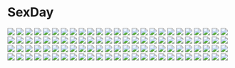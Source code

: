 # SexDay
![](https://konachan.com/image/3198779ebb8d770d5fa4ae106d7509ee/Konachan.com%20-%20193736%20amagi_brilliant_park%20fang%20kobori_%28amagi_brillant_park%29%20muse_%28amagi_brillant_park%29%20nude%20nyantype%20scan%20sylphy_%28amagi_brillant_park%29%20tagme_%28artist%29.jpg)
![](https://konachan.com/image/db727ae98249db6bbc2d760fcf709384/Konachan.com%20-%2067605%20all_male%20black_hair%20code_geass%20flowers%20lelouch_lamperouge%20male%20trap%20vector%20yellow_eyes.jpg)
![](https://konachan.com/jpeg/f91bb9df5b6db938f8f284dae109de20/Konachan.com%20-%20132435%20all_male%20barefoot%20bed%20blush%20brown_hair%20game_cg%20kimishima_ao%20long_hair%20male%20miyama_mizuki%20otome_ga_tsumugu_koi_no_canvas%20pink_eyes%20trap.jpg)
![](https://konachan.com/image/056e21a9d0383f216fb71dc231b791e0/Konachan.com%20-%20113995%20butterfly%20flowers%20japanese_clothes%20mezamero%20mushishi%20paper%20short_hair.jpg)
![](https://konachan.com/image/9eb254fb51a3591aebe68f6173b36dba/Konachan.com%20-%208618%20saikano.jpg)
![](https://konachan.com/image/693106743614346188e5d2fe1a6366d5/Konachan.com%20-%20110427%20blonde_hair%20clouds%20dress%20grass%20kagamine_len%20kagamine_rin%20male%20short_hair%20sky%20summer_dress%20vocaloid.jpg)
![](https://konachan.com/jpeg/e03cd6398152a74ce02d5a0c1190b4d2/Konachan.com%20-%20278809%20blue_hair%20dress%20gloves%20hat%20karukan_%28monjya%29%20noin_%28shinrabanshou%29%20panties%20pink_eyes%20shinrabanshou%20staff%20underwear%20white.jpg)
![](https://konachan.com/image/dfd31e6beb9cd673ea08c4bf6bd80187/Konachan.com%20-%20128756%20ano_natsu_de_matteru%20breasts%20cleavage%20matsumae_takumi%20tanigawa_kanna%20undressing.jpg)
![](https://konachan.com/jpeg/a5a0f52100005b0d07577d443ef86f18/Konachan.com%20-%20262536%20aliasing%20amano_tora%20ass%20bodysuit%20boots%20breasts%20gloves%20goggles%20green_eyes%20kazenoko%20long_hair%20orange_hair%20original%20shorts%20tie%20twintails%20yellow.jpg)
![](https://konachan.com/jpeg/b8284ef26382c4f90b2badb3879ca39c/Konachan.com%20-%20196446%20anus%20black_hair%20bra%20breasts%20game_cg%20iizuki_tasuku%20izumi_wakoto%20long_hair%20navel%20nipples%20open_shirt%20panties%20pussy%20school_uniform%20uncensored%20underwear.jpg)
![](https://konachan.com/jpeg/f44893da7eac94ef1f88aa18404e4709/Konachan.com%20-%20134227%20bed%20blonde_hair%20blue_eyes%20blush%20fate_testarossa%20long_hair%20mahou_shoujo_lyrical_nanoha%20red_eyes%20skirt%20stockings%20takamachi_nanoha%20thighhighs%20uniform.jpg)
![](https://konachan.com/jpeg/0350706e459c21a8d45d486ff99dfa42/Konachan.com%20-%20136380%20game_cg%20kono_oozora_ni_tsubasa_wo_hirogete%20long_hair%20mochizuki_amane%20school_uniform%20tie.jpg)
![](https://konachan.com/image/db3d8a82ca125f112cdd0646b507469c/Konachan.com%20-%20243370%20clouds%20grass%20mclelun%20nobody%20original%20scenic%20signed%20sky%20sunset.jpg)
![](https://konachan.com/image/a2cb6e42b76fa7e5a092c76fa8826470/Konachan.com%20-%20295385%20barefoot%20black_hair%20cameltoe%20fate_grand_order%20fate_%28series%29%20ishtar_%28fate_grand_order%29%20long_hair%20red_eyes%20signed%20twintails%20xin_%28moehime%29.jpg)
![](https://konachan.com/image/4b756ffcb058a729c8338904be45cb05/Konachan.com%20-%20134565%20animal%20bird%20daito%20green_eyes%20green_hair%20kochiya_sanae%20moriya_suwako%20school_uniform%20touhou%20train%20yasaka_kanako.jpg)
![](https://konachan.com/jpeg/79a90d70115fd0822426b52ef2e7dd3e/Konachan.com%20-%20245191%20building%20car%20city%20drink%20gainax%20katsuragi_misato%20male%20neon_genesis_evangelion%20ryoji_kaji%20sadamoto_yoshiyuki%20signed%20watermark.jpg)
![](https://konachan.com/image/e30adcde6cc0a557287df89a8186c830/Konachan.com%20-%20272858%20ass%20bed%20blush%20cameltoe%20fate_%28series%29%20garter%20jpeg_artifacts%20mash_kyrielight%20pink_hair%20purple_eyes%20pussy%20pussy_juice%20short_hair%20tears%20thighhighs%20wet.jpg)
![](https://konachan.com/jpeg/1a1878984bf29e47354e7d5de6af86f9/Konachan.com%20-%20233083%20aircraft%20anthropomorphism%20blonde_hair%20blush%20brown_hair%20dress%20fairy_%28kancolle%29%20fang%20headband%20japanese_clothes%20kantai_collection%20long_hair%20ribbons%20socks.jpg)
![](https://konachan.com/image/3eaf8438b2178283e5d03fbd8bbcc2d9/Konachan.com%20-%20208657%202girls%20black_hair%20blanc%20brown_hair%20compile_heart%20dress%20hyperdimension_neptunia%20noire%20tsunako%20wand%20weapon%20wink.jpg)
![](https://konachan.com/image/08be22d712cc117c989c49252660d218/Konachan.com%20-%209205%20koutaro%20nijiiro_zakura%20panties%20popsicle%20red_hair%20underwear%20water.jpg)
![](https://konachan.com/image/f8c47764993b768ee8afbb6f8d56ab26/Konachan.com%20-%20133277%20all_male%20bellezza_felutia%20bicolored_eyes%20black_hair%20feathers%20male%20original%20school_uniform%20sword%20trap%20weapon%20wings%20xephonia.jpg)
![](https://konachan.com/image/fdf9b590ea1c7e5fbf965326363eddd5/Konachan.com%20-%20229772%20avamone%20barefoot%20clouds%20dress%20logo%20red_eyes%20red_hair%20rin_%28shelter%29%20shelter%20sky%20tree.jpg)
![](https://konachan.com/image/95a6f689b472c9f64de81094b16e1646/Konachan.com%20-%2031488%20amagahara_inaho%20ass%20blonde_hair%20blush%20favorite%20game_cg%20happy_margaret%21%20kokonoka%20panties%20red_hair%20rindou_saki%20school_uniform%20striped_panties%20underwear.jpg)
![](https://konachan.com/jpeg/7ff760a9dad710b228c8f2532a5c9ca6/Konachan.com%20-%20175469%20bow%20charlles_faltesia%20game_cg%20green_hair%20magicalic_sky_high%20mikagami_mamizu%20pointed_ears%20ponytail%20school_uniform%20short_hair%20whirlpool%20yellow_eyes.jpg)
![](https://konachan.com/image/d340109d784065d078fa98de3a81dee2/Konachan.com%20-%2032899%20animal_ears%20blue_hair%20blush%20doggirl%20game_cg%20haruhi_sarasa%20inakoi%20mikan%20red_eyes%20tail%20tears%20whirlpool.jpg)
![](https://konachan.com/image/8854c71a91f65e2d84853b64a7eb1f52/Konachan.com%20-%2024803%20air%20michiru%20sky%20tohno_minagi.jpg)
![](https://konachan.com/image/d7132d1fefbd3bf2324daa66e11c9ec3/Konachan.com%20-%20128357%20eila_ilmatar_juutilainen%20sanya_v_litvyak%20strike_witches.jpg)
![](https://konachan.com/image/17465d5d274daee925445a927f4016e4/Konachan.com%20-%20303160%20anthropomorphism%20ass%20azur_lane%20bed%20blush%20bondage%20chain%20long_hair%20no_bra%20ponytail%20purple_hair%20tashkent_%28azur_lane%29%20thighhighs%20yamasan%20zettai_ryouiki.jpg)
![](https://konachan.com/image/9d1891fab0322d96c6ffba1bfa354617/Konachan.com%20-%20184633%20bikini%20dangan-ronpa%20nyarko%20swimsuit%20tagme%20white.jpg)
![](https://konachan.com/jpeg/63ab8e7ded8b8893e09b68d7e1bbc9ad/Konachan.com%20-%20184803%20misaka_mikoto%20scan%20to_aru_kagaku_no_railgun%20to_aru_majutsu_no_index.jpg)
![](https://konachan.com/jpeg/aa03d4b670f82b112dea0edd6ca92ace/Konachan.com%20-%20260319%20aqua_eyes%20braids%20breasts%20front_wing%20fukami_reina%20game_cg%20kneehighs%20long_hair%20purple_hair%20school_uniform%20skirt%20tie%20watanabe_akio.jpg)
![](https://konachan.com/jpeg/457817cefc695add961a7ef4020fdaee/Konachan.com%20-%20162969%202girls%20bikini%20blush%20breast_hold%20breasts%20cleavage%20erect_nipples%20long_hair%20megami%20nepgear%20neptune%20purple_hair%20purple_heart%20scan%20swimsuit.jpg)
![](https://konachan.com/image/7b2d69a64cd8256434f493f9bb6ec6c7/Konachan.com%20-%20112733%20desco_%28disgaea%29%20disgaea%20pointed_ears.jpg)
![](https://konachan.com/image/0b04fe757ceab8a333de11d008e936d0/Konachan.com%20-%20164495%20armin_arlert%20bertholt_fubar%20christa_renz%20conny_springer%20eren_jaeger%20hanji_zoe%20levi_ackerman%20michi_%28iawei%29%20mikasa_ackerman%20reiner_braun%20sasha_browse.jpg)
![](https://konachan.com/jpeg/df166c81583834114233c774260d0df1/Konachan.com%20-%20159915%20animal%20beniyosweet009%20breasts%20cat%20cleavage%20dressing%20open_shirt%20original%20panties%20stockings%20underwear%20wink.jpg)
![](https://konachan.com/image/d6ce3449b5cf98cd4381af7151b54d2c/Konachan.com%20-%2077536%20all_male%20animal%20bicolored_eyes%20bird%20black_hair%20clamp%20fan%20male%20polychromatic%20watanuki_kimihiro%20watermark%20xxxholic.jpg)
![](https://konachan.com/image/4eaf39b38f8a42da9302f55e98524082/Konachan.com%20-%2016511%20hayasaka_hiyori%20katase_yuki%20mizuiro.jpg)
![](https://konachan.com/image/8392cb95200be6e3f93970b308f837cf/Konachan.com%20-%209857%20red_eyes%20rino%20white_clarity%20white_hair%20wings.jpg)
![](https://konachan.com/image/b19bab08155b749bfce4fe48322bb954/Konachan.com%20-%2068937%20bodysuit%20hiiragi_tsukasa%20lucky_star%20neon_genesis_evangelion%20purple_hair%20skintight%20spear%20weapon.jpg)
![](https://konachan.com/image/d7ec390de0140b157b3783151bb9364f/Konachan.com%20-%2022597%20iwakura_lain%20serial_experiments_lain.jpg)
![](https://konachan.com/image/88cde816bcb047eaff614254670fa1dd/Konachan.com%20-%2062538%20kamishiro_rin%20maburaho.jpg)
![](https://konachan.com/jpeg/b3b6b7ac737fff593b076ae89c3279d1/Konachan.com%20-%20117698%20cunnilingus%20flat_chest%20game_cg%20long_hair%20love_2_quad%20marmalade%20naruse_hirofumi%20nipples%20no_bra%20pink_eyes%20toudou_chitose%20toudou_wataru%20wet.jpg)
![](https://konachan.com/image/cb20dacb0436550e1831e51605b7e8c0/Konachan.com%20-%20154225%20blonde_hair%20red_eyes%20red_hair%20yu-gi-oh.jpg)
![](https://konachan.com/jpeg/fe1f2446af3c2def054931bdad5565ee/Konachan.com%20-%20293601%20arisaka_mashiro%20barefoot%20blush%20brown_hair%20camera%20doll%20fang%20game_cg%20long_hair%20purple_eyes%20shorts%20sprite%20suzumori%20twintails%20yuuki_itsuka.jpg)
![](https://konachan.com/image/0c5074ee592725132632ea93c05e9229/Konachan.com%20-%20292688%20animal%20book%20male%20original%20paper%20scenic%20signed%20snow%20train%20yuzoon.jpg)
![](https://konachan.com/image/6d642bbd2a5ce8cc4f10330d41b86476/Konachan.com%20-%2080720%20apron%20inami_mahiru%20jpeg_artifacts%20naked_apron%20working%21%21.jpg)
![](https://konachan.com/image/5c3157f172b6a7a6fa7df7c1ff418855/Konachan.com%20-%2058483%20bed%20kaito%20male%20meiko%20pajamas%20vocaloid.jpg)
![](https://konachan.com/image/1bbcfc7ced6dda13e9390ce44716192f/Konachan.com%20-%2064535%20blue_eyes%20blush%20brown_hair%20cross%20crying%20hat%20nun%20pregnant%20ragnarok_online%20tears%20thighhighs%20xration.jpg)
![](https://konachan.com/jpeg/6f000e3e37a6d79e1a3f595ad879cb9d/Konachan.com%20-%20116990%20anjou_naruko%20bra%20breasts%20cleavage%20kneehighs%20open_shirt%20orange_hair%20panties%20twintails%20underwear%20white%20yellow_eyes.jpg)
![](https://konachan.com/image/532c3a532a2cd75d468247396850d989/Konachan.com%20-%20206234%20ass%20black_hair%20blonde_hair%20endou_okito%20glasses%20headphones%20nipples%20nude%20panties%20sex%20tagme%20underwear%20undressing%20yuri.jpg)
![](https://konachan.com/jpeg/7fc381d3b255d687cbb5d2f194ea8d2d/Konachan.com%20-%2096139%20blonde_hair%20boots%20dress%20gloves%20gun%20hat%20mahou_shoujo_madoka_magica%20teropu%20thighhighs%20tomoe_mami%20weapon%20yellow_eyes.jpg)
![](https://konachan.com/jpeg/e28334e66a4c278cf5e1b87c328cac70/Konachan.com%20-%20237389%20aliasing%20black_hair%20blush%20bow%20gray_eyes%20japanese_clothes%20long_hair%20matsunaga_kouyou%20miko%20original%20white.jpg)
![](https://konachan.com/image/b7fa775f10f703facbe6b6c9dfee639e/Konachan.com%20-%20254123%202girls%20akemi_homura%20black_hair%20headband%20japanese_clothes%20kaname_madoka%20kimono%20long_hair%20oni-noboru%20pink_eyes%20pink_hair%20ponytail%20purple_eyes%20short_hair.jpg)
![](https://konachan.com/image/00c1cd23419faba8d29ce8ab67c55a13/Konachan.com%20-%20124989%202girls%20bandaid%20blue_eyes%20computer%20flat_chest%20hat%20headphones%20hoodie%20loli%20long_hair%20open_shirt%20original%20peko%20red_hair%20tail%20thighhighs%20twintails.jpg)
![](https://konachan.com/jpeg/1d0272106a88dbede4a8fc008c345417/Konachan.com%20-%20137837%20brown_hair%20chitanda_eru%20hyouka%20long_hair%20purple_eyes%20school_uniform%20transparent%20vector.jpg)
![](https://konachan.com/image/66c0787cb3271737a1e79c6dc6e25e73/Konachan.com%20-%20175842%20barefoot%20blush%20brown_hair%20card_captor_sakura%20green_eyes%20kinomoto_sakura%20moonknives%20ribbons%20twintails.jpg)
![](https://konachan.com/image/00fea3d9f41c928e54a96580fc49d4fa/Konachan.com%20-%20287707%20aqua_eyes%20black%20bodysuit%20brown_hair%20ibara_dance%20original%20short_hair%20space%20stars%20watermark.jpg)
![](https://konachan.com/jpeg/54b4dd73efb5bc4d87cf368931498667/Konachan.com%20-%20177773%2012_no_tsuki_no_eve%20blue_hair%20brown_eyes%20game_cg%20minori%20ribbons%20school_uniform%20see_through%20shiina_anzu%20short_hair%20shouna_mitsuishi%20thighhighs%20wet.jpg)
![](https://konachan.com/jpeg/b85a28ba726941d53d42f2f12b821ae9/Konachan.com%20-%20243764%20aie%20building%20car%20city%20clouds%20dark%20hatsune_miku%20long_hair%20necklace%20sky%20twintails%20vocaloid.jpg)
![](https://konachan.com/jpeg/35fd85be0755bcaad9aebae638cc2105/Konachan.com%20-%2054183%20bunnygirl%20gun%20reisen_udongein_inaba%20school_uniform%20touhou%20weapon%20white%20wink.jpg)
![](https://konachan.com/image/4500a6f90f943cfe81aebcad6e3c80e2/Konachan.com%20-%20165252%20ass%20barefoot%20bikini%20black_eyes%20black_hair%20blue_eyes%20breasts%20brown_eyes%20brown_hair%20city%20cleavage%20drink%20megami%20night%20pool%20scan%20swimsuit%20water%20wink.jpg)
![](https://konachan.com/image/b58df0a1cab5b3e970cdf0b651a616ba/Konachan.com%20-%2063228%20clochette%20green_hair%20nurse%20oshiki_hitoshi%20panties%20shimamura_shizuho%20suzunone_seven%20thighhighs%20underwear.jpg)
![](https://konachan.com/image/bbe300a09a10d26e985842ba4a052ece/Konachan.com%20-%2044672%202girls%20blush%20clochette%20nonomura_nino%20oshiki_hitoshi%20pantyhose%20school_uniform%20suzunone_seven%20thighhighs.jpg)
![](https://konachan.com/jpeg/90152bf48e0a0705cdab6400f08506d2/Konachan.com%20-%20164785%20accela%20game_cg%20maid%20reminiscence%20shimazu_hidetaka%20tigre_soft%20tomose_shunsaku.jpg)
![](https://konachan.com/jpeg/7b73af474efed59913597f7cf681e5b1/Konachan.com%20-%20134681%20breasts%20cleavage%20cura%20game_cg%20lose%20monobeno%20sawai_natsuha.jpg)
![](https://konachan.com/image/419bac4c0db6a6734b0c1dae516b1c45/Konachan.com%20-%2023560%20air%20kamio_misuzu%20key%20kirishima_kano%20tohno_minagi%20visualart.jpg)
![](https://konachan.com/image/701bd9f30aa161740d8893b35cc9c7ed/Konachan.com%20-%20292591%20autumn%20bicycle%20blush%20building%20clouds%20dress%20drink%20foxgirl%20leaves%20long_hair%20mullpull%20necklace%20original%20red_eyes%20sky%20tail%20tree%20twintails%20watermark.jpg)
![](https://konachan.com/image/ad386b8663d353aa65a9894719674d9f/Konachan.com%20-%2080255%20hatsune_miku%20headphones%20ipod%20school_uniform%20sky%20twintails%20vocaloid.jpg)
![](https://konachan.com/image/21df80aa32f8a4642920125b4fa83c4b/Konachan.com%20-%2097094%203rd_eye%20bloody_rondo%20breasts%20cordelia_merrivale%20game_cg%20nipples%20nopan%20open_shirt%20sakaki_maki.jpg)
![](https://konachan.com/image/1a4944b734a20036a865ecdb84252a17/Konachan.com%20-%20115691%20blue_eyes%20blue_hair%20brown_hair%20game_cg%20japanese_clothes%20koi_de_wa_naku%20makishima_yumi%20male%20norifumi_%28koi_de_wa_naku%29%20short_hair%20tomose_shunsaku.jpg)
![](https://konachan.com/image/6a682227a13a2cf32ebc1850aed1832b/Konachan.com%20-%2099141%20guitar%20instrument%20magzz%20megurine_luka%20nekomura_iroha%20orange%20vocaloid.jpg)
![](https://konachan.com/jpeg/df9e51d9f3246bcd20c3cf3c1c0e876d/Konachan.com%20-%20186272%20bra%20game_cg%20green_eyes%20iizuki_tasuku%20long_hair%20night%20panties%20red_hair%20school_uniform%20see_through%20skirt%20tie%20underwear%20water%20wet%20yukimura_touko.jpg)
![](https://konachan.com/image/bd7d9deb07c908074c0c6a800a4a611f/Konachan.com%20-%20201729%20animal%20blue_hair%20blush%20braids%20breasts%20butterfly%20food%20hat%20ice_cream%20ochinsama%20original%20panties%20park%20scarf%20skirt%20thighhighs%20underwear.jpg)
![](https://konachan.com/image/a8f0128492eea96e087997fe4605f805/Konachan.com%20-%2039224%20blue%20izumi_konata%20lucky_star.jpg)
![](https://konachan.com/jpeg/fbd780c951d71cfa277019dfd95c2f3b/Konachan.com%20-%20207144%20ass%20bow%20cropped%20drink%20fujiwara_no_mokou%20gradient%20hater%20long_hair%20no_bra%20panties%20red_eyes%20see_through%20sideboob%20touhou%20underwear%20water%20white_hair.jpg)
![](https://konachan.com/image/670db81cc433622d60e6ae93a94e2cd9/Konachan.com%20-%20272051%20blonde_hair%20blue_eyes%20breasts%20cape%20crown%20dress%20europa_%28granblue_fantasy%29%20granblue_fantasy%20ribbons%20signed%20stars%20swd3e2.jpg)
![](https://konachan.com/jpeg/a5bde2065747b83c7eae2667c823b300/Konachan.com%20-%20228052%20blue_eyes%20blush%20bow%20brown_eyes%20brown_hair%20dark_skin%20glasses%20gray_hair%20green_eyes%20group%20long_hair%20new_game%21%20ponytail%20short_hair%20twintails%20yagami_kou.jpg)
![](https://konachan.com/jpeg/a74504e1b2fc8bbf52090de7db536f47/Konachan.com%20-%20150373%20ass%20breasts%20brown_eyes%20brown_hair%20haruhisky%20nibutani_shinka%20nipples%20panties%20pussy%20socks%20spread_pussy%20underwear%20undressing%20white.jpg)
![](https://konachan.com/image/8d971c206847a103c1708a55067947c7/Konachan.com%20-%2032805%20asakura_yume%20da_capo_ii%20sky.jpg)
![](https://konachan.com/image/d503dcaf5dfeba1960781f48dfb04a82/Konachan.com%20-%20247924%20boots%20bou_nin%20braids%20clouds%20grass%20long_hair%20original%20petals%20scenic%20sky%20staff%20twintails.jpg)
![](https://konachan.com/image/07f8bac6f14af653bf6524c02e4b9e8b/Konachan.com%20-%2073756%20alice_margatroid%20blonde_hair%20book%20dress%20mage%20moon%20purple_eyes%20purple_hair%20ribbons%20short_hair%20touhou.jpg)
![](https://konachan.com/jpeg/3f7233160c3f11ac0e3f1353dc52e645/Konachan.com%20-%20115365%20brown_hair%20game_cg%20koi_de_wa_naku%20makishima_yumi%20norifumi_%28koi_de_wa_naku%29%20short_hair%20snow%20tears%20tomose_shunsaku.jpg)
![](https://konachan.com/jpeg/903b54068deb32413110ceaeea954788/Konachan.com%20-%20106099%20breasts%20christmas%20clochette%20green_eyes%20hayase_manami%20kamikaze_explorer%20nipples%20oshiki_hitoshi%20pink_hair%20zoom_layer.jpg)
![](https://konachan.com/image/bfd05e8c911d196c4be0027567e84b74/Konachan.com%20-%20152542%20hatsune_miku%20instrument%20kagamine_rin%20megurine_luka%20microphone%20piano%20pianzu_mao%20vocaloid.jpg)
![](https://konachan.com/image/15144255ba03457a28bdc734b02d4d25/Konachan.com%20-%20183759%20blood%20bra%20breasts%20cleavage%20kneehighs%20long_hair%20noodle-y%20open_shirt%20panties%20pussy%20red_eyes%20sanka_rea%20sankarea%20skirt%20thighhighs%20uncensored%20underwear.jpg)
![](https://konachan.com/image/c1a87a3748c233c7f27d1a097721278d/Konachan.com%20-%20148543%20black_hair%20blonde_hair%20blue_eyes%20brown_eyes%20brown_hair%20collar%20dekomori_sanae%20long_hair%20mocha%20school_uniform%20thighhighs%20twintails%20weapon.jpg)
![](https://konachan.com/jpeg/aa3ff0ea817e9d0d2f4db89e3fabd265/Konachan.com%20-%20200481%20black_hair%20blush%20censored%20game_cg%20japanese_clothes%20juunin_kanri%21%20kimono%20material_mel%20mifune_shizuka%20nude%20purple_eyes%20sex%20short_hair%20yuuki_rika.jpg)
![](https://konachan.com/image/51c55696548af4eb4adff74b20e08cad/Konachan.com%20-%20202041%20dark%20group%20male%20original%20p0ckylo%20sunset.jpg)
![](https://konachan.com/image/297046bbf419e90217f55e82ee484eb9/Konachan.com%20-%20179766%20anthropomorphism%20aqua_eyes%20blonde_hair%20blush%20boots%20breasts%20erect_nipples%20hasaya%20hat%20kantai_collection%20long_hair%20thighhighs%20uniform.jpg)
![](https://konachan.com/image/408d0059fb4aaffc9474e6f54a5f79eb/Konachan.com%20-%2032629%20air_gear%20polychromatic%20sumeragi_kururu.jpg)
![](https://konachan.com/image/c72c68af433036d09cb8d53d7fe0f811/Konachan.com%20-%20149626%20bow%20bow_%28weapon%29%20dress%20flowers%20gloves%20kaname_madoka%20mahou_shoujo_madoka_magica%20pink_hair%20purple_eyes%20rose%20uousa%20weapon.jpg)
![](https://konachan.com/image/695b15462039fed7805385323a616fe6/Konachan.com%20-%20161635%20blue_eyes%20dress%20necklace%20ponytail%20rwby%20signed%20snow%20sword%20weapon%20weiss_schnee%20white_hair%20zen_%28jirakun%29.jpg)
![](https://konachan.com/image/361e648c9cf8cc56b8692d1750555080/Konachan.com%20-%2035855%20tagme.jpg)
![](https://konachan.com/jpeg/5bdf3793b5bb1e07c87bb72227e7f462/Konachan.com%20-%20266616%20jishou_f-rank_no_oniisama_ga_game_de_hyouka_sareru_gakuen_no_chouten_ni_kunrin_suru_sou_desu_yo%3F%20nekometaru%20tagme_%28character%29.jpg)
![](https://konachan.com/image/400dca239b1e39a4b9b29902476f9252/Konachan.com%20-%209863%20angel%20blonde_hair%20blue_eyes%20braids%20breasts%20cleavage%20feathers%20iizuki_tasuku%20long_hair%20messe-sanoh%20pointed_ears%20staff%20thighhighs%20underwear%20wings.jpg)
![](https://konachan.com/image/974c0420bc700603f60321a8d387fe98/Konachan.com%20-%2092979%20animal_ears%20blonde_hair%20blue_eyes%20bunny_ears%20bunnygirl%20hakurei_reimu%20inaba_tewi%20miko%20porurin%20red_eyes%20red_hair%20tagme%20tatara_kogasa%20touhou%20water.jpg)
![](https://konachan.com/jpeg/2a9d0cf658ea6f63acf256959a44e25f/Konachan.com%20-%20259276%20blonde_hair%20blush%20chrono_clock%20dorothy_davenport%20fellatio%20game_cg%20green_eyes%20long_hair%20male%20penis%20purple_software%20tsukimori_hiro%20uncensored%20wristwear.jpg)
![](https://konachan.com/image/30f36d9ed39ea023e157dfc5053ec413/Konachan.com%20-%20256912%20apple228%20original.jpg)
![](https://konachan.com/jpeg/78e776cc415dad3520ed5032948cbbca/Konachan.com%20-%2069608%20game_cg%20hachikazuki_chizuru%20harukazedori_ni_tomarigi_wo_2nd_story%20skyfish.jpg)
![](https://konachan.com/image/7b3bbe58c39898cd7b83e614b1806871/Konachan.com%20-%2050892%20bunnygirl%20di_gi_charat%20heart%20tagme%20usada_hikaru.jpg)
